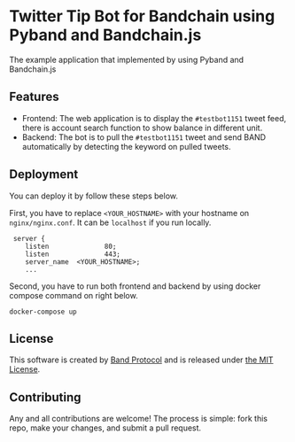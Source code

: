 # Twitter Tip Bot for Bandchain using Pyband and Bandchain.js

The example application that implemented by using Pyband and Bandchain.js

## Features

- Frontend: The web application is to display the `#testbot1151` tweet feed, there is account search function to show balance in different unit.
- Backend: The bot is to pull the `#testbot1151` tweet and send BAND automatically by detecting the keyword on pulled tweets.

## Deployment

You can deploy it by follow these steps below.

First, you have to replace `<YOUR_HOSTNAME>` with your hostname on `nginx/nginx.conf`. It can be `localhost` if you run locally.

```
 server {
    listen              80;
    listen              443;
    server_name  <YOUR_HOSTNAME>;
    ...
```

Second, you have to run both frontend and backend by using docker compose command on right below.

```
docker-compose up
```

## License

This software is created by [Band Protocol](https://bandprotocol.com) and is released under [the MIT License](https://opensource.org/licenses/MIT).

## Contributing

Any and all contributions are welcome! The process is simple: fork this repo, make your changes, and submit a pull request.
